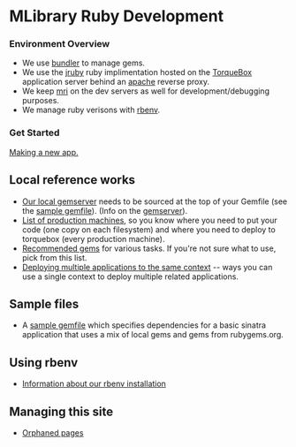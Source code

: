 # MLibrary Ruby Development

### Environment Overview

* We use [bundler](http://bundler.io/) to manage gems.
* We use the [jruby](http://jruby.org/) ruby implimentation hosted on the [TorqueBox](http://torquebox.org) application server behind an [apache](http://httpd.apache.org) reverse proxy.
* We keep [mri](https://www.ruby-lang.org/en/) on the dev servers as well for development/debugging purposes.
* We manage ruby verisons with [rbenv](http://rbenv.org).

### Get Started
[Making a new app.](tutorials/basic_torquebox_app.md)

## Local reference works

* [Our local gemserver](http://gems.www.lib.umich.edu/) needs to be sourced at the top of your Gemfile (see the [sample gemfile](samples/sample_gemfile.md)). (Info on the [gemserver](gemserver.md)).
* [List of production machines](list_of_production_machines.md), so you know where you need to put your code (one copy on each filesystem) and where you need to deploy to torquebox (every production machine).
* [Recommended gems](recommended_gems.md) for various tasks. If you're not sure what to use, pick from this list.
* [Deploying multiple applications to the same context](multi_deploy.md) -- ways you can use a single context to deploy multiple related applications.

## Sample files

* A [sample gemfile](samples/sample_gemfile.md) which specifies dependencies for a basic sinatra application that uses a mix of local gems and gems from rubygems.org.

## Using rbenv

* [Information about our rbenv installation](rbenv.md)

## Managing this site

* [Orphaned pages](orphaned-pages.md)
